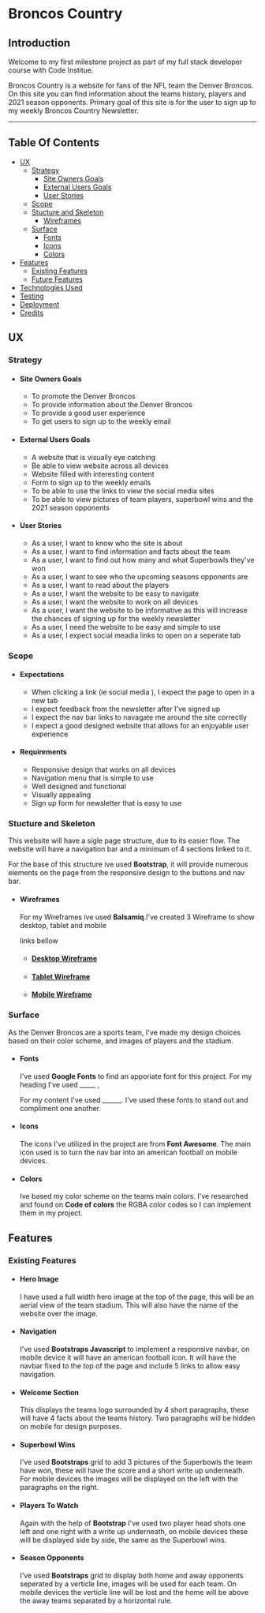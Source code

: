 # **Broncos Country**

## **Introduction**

Welcome to my first milestone project as part of my full stack developer course with Code Institue.

Broncos Country is a website for fans of the NFL team the Denver Broncos. On this site you can find 
information about the teams history, players and  2021 season opponents. Primary goal of this site 
is for the user to sign up to my weekly Broncos Country Newsletter.

---
<a></a>
## Table Of Contents ##
* [UX](#ux)
    * [Strategy](#Strategy)
        * [Site Owners Goals](#Site-Owners-Goals)
        * [External Users Goals](#External-Users-Goals)
        * [User Stories](User-Stories)
     * [Scope](#Scope)
     * [Stucture and Skeleton](#Stucture-andSkeleton)
        * [Wireframes](#Wireframes)
    * [Surface](#Surface)
        * [Fonts](#Typography)
        * [Icons](#Icons)
        * [Colors](#Colors)
* [Features](#Features)
    * [Existing Features](#Existing-Features)
    * [Future Features](#Future-Features)
* [Technologies Used](#Technologies-Used)
* [Testing](#Testing)
* [Deployment](#Deployment)
* [Credits](#Credits)

<a name="ux"></a>
## **UX**

<a></a>
### **Strategy**


* #### **Site Owners Goals**
    * To promote the Denver Broncos
    * To provide information about the Denver Broncos
    * To provide a good user experience 
    * To get users to sign up to the weekly email 

* #### **External Users Goals**
    * A website that is visually eye catching 
    * Be able to view website across all devices
    * Website filled with interesting content
    * Form to sign up to the weekly emails
    * To be able to use the links to view the social media sites 
    * To be able to view pictures of team players, superbowl wins and the 2021 season opponents

* #### **User Stories**
    * As a user, I want to know who the site is about
    * As a user, I want to find information and facts about the team 
    * As a user, I want to find out how many and what Superbowls they've won
    * As a user, I want to see who the upcoming seasons opponents are
    * As a user, I want to read about the players 
    * As a user, I want the website to be easy to navigate 
    * As a user, I want the website to work on all devices
    * As a user, I want the website to be informative as this will increase the chances of signing up for
    the weekly newsletter 
    * As a user, I need the website to be easy and simple to use 
    * As a user, I expect social meadia links to open on a seperate tab
<a></a>
### **Scope**

* #### **Expectations**
    * When clicking a link (ie social media ), I expect the page to open in a new tab
    * I expect feedback from the newsletter after I've signed up
    * I expect the nav bar links to navagate me around the site correctly 
    * I expect a good designed website that allows for an enjoyable user experience 

* #### **Requirements**
    * Responsive design that works on all devices 
    * Navigation menu that is simple to use 
    * Well designed and functional
    * Visually appealing
    * Sign up form for newsletter that is easy to use 

    <a></a>
### **Stucture and Skeleton**
This website will have a sigle page structure, due to its easier flow. The website will have a navigation bar and a minimum of 4 sections linked to it.

For the base of this structure ive used __Bootstrap__, it will provide numerous elements on the page from the responsive design to the buttons and nav bar.

<a></a>
* #### **Wireframes**
    For my Wireframes ive used __Balsamiq__.I've created 3 Wireframe to show desktop, tablet and mobile 

    links bellow 

    * #### [**__Desktop Wireframe__**]()
    * #### [**__Tablet Wireframe__**]()
    * #### [**__Mobile Wireframe__**]()

    <a></a>
### **Surface**
As the Denver Broncos are a sports team, I've made my design choices based on their color scheme, and images of players and the stadium.

<a></a>
* #### **Fonts**
    I've used __Google Fonts__ to find an apporiate font for this project. For my heading I've used _____ , 

    For my content I've used ______. I've used these fonts to stand out  and compliment one another.

<a></a>
* #### **Icons**
    The icons I've utilized in the project are from __Font Awesome__. The main icon used is to turn the nav bar into an american football on mobile devices.

<a></a>
* #### **Colors**
    Ive based my color scheme on the teams main     colors.
    I've researched and found on __Code of colors__ the RGBA color codes so I can implement them in my project.

<a></a>
## **Features**

<a></a>
### **Existing Features**

*   #### **Hero Image**

     I have used a full width hero image at the top of the page, this will be an aerial view of the team stadium. This will also have the name of the website over the image.

*   #### **Navigation**

     I've used __Bootstraps Javascript__ to implement a responsive navbar, on mobile device it will have an american football icon. It will have the navbar fixed to the top of the page and include 5 links to allow easy navigation.

*    #### **Welcome Section**

     This displays the teams logo surrounded by 4 short paragraphs, these will have 4 facts about the teams history. Two paragraphs will be hidden on mobile for design purposes.

*    #### **Superbowl Wins**
     I've used __Bootstraps__ grid to add 3 pictures of the Superbowls the team have won, these will have the score and a short write up underneath. For mobile devices the images will be displayed on the left with the paragraphs on the right.

*    #### **Players To Watch**
     Again with the help of  __Bootstrap__ I've used two player head shots one left and one right with a write up underneath, on mobile devices these will be displayed side by side, the same as the Superbowl wins.

*    #### **Season Opponents**
     I've used __Bootstraps__ grid to display both home and away opponents seperated by a verticle line, images will be used for each team. On mobile devices the verticle line will be lost and the home will be above the away teams separated by a horizontal rule.
